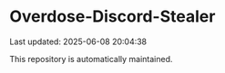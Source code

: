 # Overdose-Discord-Stealer

Last updated: 2025-06-08 20:04:38

This repository is automatically maintained.
